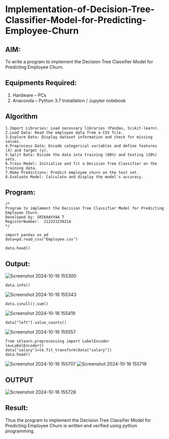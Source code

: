 # Implementation-of-Decision-Tree-Classifier-Model-for-Predicting-Employee-Churn

## AIM:
To write a program to implement the Decision Tree Classifier Model for Predicting Employee Churn.

## Equipments Required:
1. Hardware – PCs
2. Anaconda – Python 3.7 Installation / Jupyter notebook

## Algorithm
```
1.Import Libraries: Load necessary libraries (Pandas, Scikit-learn).
2.Load Data: Read the employee data from a CSV file.
3.Explore Data: Display dataset information and check for missing values.
4.Preprocess Data: Encode categorical variables and define features (X) and target (y).
5.Split Data: Divide the data into training (80%) and testing (20%) sets.
6.Train Model: Initialize and fit a Decision Tree Classifier on the training data.
7.Make Predictions: Predict employee churn on the test set.
8.Evaluate Model: Calculate and display the model's accuracy.
```

## Program:
```
/*
Program to implement the Decision Tree Classifier Model for Predicting Employee Churn.
Developed by: SRIKAAVYAA T
RegisterNumber:  212223230214
*/
```

```
import pandas as pd
data=pd.read_csv("Employee.csv")

data.head()

```
## Output:

![Screenshot 2024-10-16 155300](https://github.com/user-attachments/assets/35b4fec7-9caa-4661-8942-67ebb368e278)


```
data.info()
```


![Screenshot 2024-10-16 155343](https://github.com/user-attachments/assets/c267dd06-7096-4603-931e-b06a2b7d0144)


```
data.isnull().sum()

```

![Screenshot 2024-10-16 155419](https://github.com/user-attachments/assets/8b2e79e3-59da-48fa-8427-04a663dcb49f)


```
data["left"].value_counts()
```

![Screenshot 2024-10-16 155557](https://github.com/user-attachments/assets/92cbb3a2-eb9b-4715-94c0-af6daf1540b5)


```
from sklearn.preprocessing import LabelEncoder
le=LabelEncoder()
data["salary"]=le.fit_transform(data["salary"])
data.head()
```

![Screenshot 2024-10-16 155707](https://github.com/user-attachments/assets/01fbe9c1-cfae-4c0f-9f19-dda4cb1a4e01)
![Screenshot 2024-10-16 155719](https://github.com/user-attachments/assets/51f71b7d-7107-4cb4-b8cf-442bc9eccd95)

## OUTPUT

![Screenshot 2024-10-16 155728](https://github.com/user-attachments/assets/2f287913-7416-4c0e-bbf3-577f17d76e70)

## Result:
Thus the program to implement the  Decision Tree Classifier Model for Predicting Employee Churn is written and verified using python programming.
